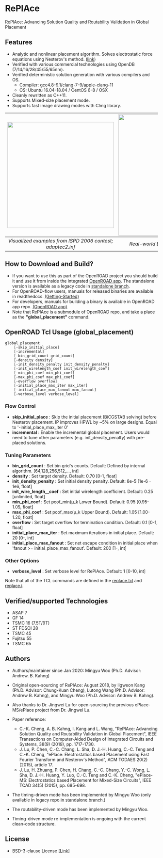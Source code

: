 # RePlAce
RePlAce: Advancing Solution Quality and Routability Validation in Global Placement

## Features
- Analytic and nonlinear placement algorithm. Solves electrostatic force equations using Nesterov's method. ([link](https://cseweb.ucsd.edu/~jlu/papers/eplace-todaes14/paper.pdf))
- Verified with various commercial technologies using OpenDB (7/14/16/28/45/55/65nm).
- Verified deterministic solution generation with various compilers and OS. 
  * Compiler: gcc4.8-9.1/clang-7-9/apple-clang-11
  * OS: Ubuntu 16.04-18.04 / CentOS 6-8 / OSX 
- Cleanly rewritten as C++11.
- Supports Mixed-size placement mode.
- Supports fast image drawing modes with CImg library.

| <img src="./doc/image/adaptec2.inf.gif" width=350px> | <img src="./doc/image/coyote_movie.gif" width=400px> | 
|:--:|:--:|
| *Visualized examples from ISPD 2006 contest; adaptec2.inf* |*Real-world Design: Coyote (TSMC16 7.5T)* |

## How to Download and Build?
- If you want to use this as part of the OpenROAD project you should build it and use it from inside the integrated [OpenROAD app](https://github.com/The-OpenROAD-Project/OpenROAD). The standalone version is available as a legacy code in [standalone branch](https://github.com/The-OpenROAD-Project/RePlAce/tree/standalone).
- For OpenROAD-flow users, manuals for released binaries are available in readthedocs. [(Getting-Started)](https://openroad.readthedocs.io/en/latest/user/getting-started.html)
- For developers, manuals for building a binary is available in OpenROAD app repo. [(OpenROAD app)](https://github.com/The-OpenROAD-Project/OpenROAD) 
- Note that RePlAce is a submodule of OpenROAD repo, and take a place as the **"global_placement"** command. 


## OpenROAD Tcl Usage (global_placement)

```
global_placement
    [-skip_initial_place]
    [-incremental]
    [-bin_grid_count grid_count]
    [-density density]
    [-init_density_penalty init_density_penalty]
    [-init_wirelength_coef init_wirelength_coef]
    [-min_phi_coef min_phi_coef]
    [-max_phi_coef max_phi_coef]
    [-overflow overflow]
    [-initial_place_max_iter max_iter]
    [-initial_place_max_fanout max_fanout]
    [-verbose_level verbose_level]
```

### Flow Control
* __skip_initial_place__ : Skip the initial placement (BiCGSTAB solving) before Nesterov placement. IP improves HPWL by ~5% on large designs. Equal to '-initial_place_max_iter 0'
* __incremental__ : Enable the incremental global placement. Users would need to tune other parameters (e.g. init_density_penalty) with pre-placed solutions. 

### Tuning Parameters
* __bin_grid_count__ : Set bin grid's counts. Default: Defined by internal algorithm. [64,128,256,512,..., int]
* __density__ : Set target density. Default: 0.70 [0-1, float]
* __init_density_penalty__ : Set initial density penalty. Default: 8e-5 [1e-6 - 1e6, float]
* __init_wire_length__coef__ : Set initial wirelength coefficient. Default: 0.25 [unlimited, float] 
* __min_phi_coef__ : Set pcof_min(µ_k Lower Bound). Default: 0.95 [0.95-1.05, float]
* __max_phi_coef__ : Set pcof_max(µ_k Upper Bound). Default: 1.05 [1.00-1.20, float]
* __overflow__ : Set target overflow for termination condition. Default: 0.1 [0-1, float]
* __initial_place_max_iter__ : Set maximum iterations in initial place. Default: 20 [0-, int]
* __initial_place_max_fanout__ : Set net escape condition in initial place when 'fanout >= initial_place_max_fanout'. Default: 200 [1-, int]

### Other Options
* __verbose_level__ : Set verbose level for RePlAce. Default: 1 [0-10, int]

Note that all of the TCL commands are defined in the [replace.tcl](./src/replace.tcl) and [replace.i](./src/replace.i).

## Verified/supported Technologies
* ASAP 7
* GF 14
* TSMC 16 (7.5T/9T)
* ST FDSOI 28
* TSMC 45
* Fujitsu 55
* TSMC 65


 ## Authors
- Authors/maintainer since Jan 2020: Mingyu Woo (Ph.D. Advisor: Andrew. B. Kahng)
- Original open-sourcing of RePlAce: August 2018, by Ilgweon Kang (Ph.D. Advisor: Chung-Kuan Cheng), Lutong Wang (Ph.D. Advisor: Andrew B. Kahng), and Mingyu Woo (Ph.D. Advisor: Andrew B. Kahng).  
- Also thanks to Dr. Jingwei Lu for open-sourcing the previous ePlace-MS/ePlace project from Dr. Jingwei Lu. 

- Paper reference:
  - C.-K. Cheng, A. B. Kahng, I. Kang and L. Wang, "RePlAce: Advancing Solution Quality and Routability Validation in Global Placement", IEEE Transactions on Computer-Aided Design of Integrated Circuits and Systems, 38(9) (2019), pp. 1717-1730.
  - J. Lu, P. Chen, C.-C. Chang, L. Sha, D. J.-H. Huang, C.-C. Teng and C.-K. Cheng, "ePlace: Electrostatics based Placement using Fast Fourier Transform and Nesterov's Method", ACM TODAES 20(2) (2015), article 17.
  - J. Lu, H. Zhuang, P. Chen, H. Chang, C.-C. Chang, Y.-C. Wong, L. Sha, D. J.-H. Huang, Y. Luo, C.-C. Teng and C.-K. Cheng, "ePlace-MS: Electrostatics based Placement for Mixed-Size Circuits", IEEE TCAD 34(5) (2015), pp. 685-698.

- The timing-driven mode has been implemented by Mingyu Woo (only available in [legacy repo in standalone branch](https://github.com/The-OpenROAD-Project/RePlAce/tree/standalone).)
- The routability-driven mode has been implemented by Mingyu Woo.
- Timing-driven mode re-implementation is ongoing with the current clean-code structure.   

## License
* BSD-3-clause License [[Link]](./LICENSE)
